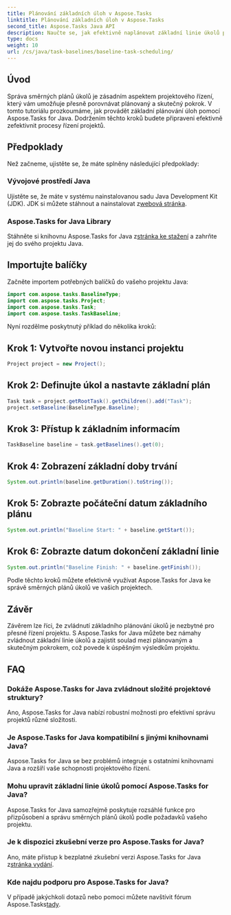 ```yaml
---
title: Plánování základních úloh v Aspose.Tasks
linktitle: Plánování základních úloh v Aspose.Tasks
second_title: Aspose.Tasks Java API
description: Naučte se, jak efektivně naplánovat základní linie úkolů pomocí Aspose.Tasks for Java. Zefektivněte procesy řízení projektů bez námahy.
type: docs
weight: 10
url: /cs/java/task-baselines/baseline-task-scheduling/
---
```

## Úvod
Správa směrných plánů úkolů je zásadním aspektem projektového řízení, který vám umožňuje přesně porovnávat plánovaný a skutečný pokrok. V tomto tutoriálu prozkoumáme, jak provádět základní plánování úloh pomocí Aspose.Tasks for Java. Dodržením těchto kroků budete připraveni efektivně zefektivnit procesy řízení projektů.
## Předpoklady
Než začneme, ujistěte se, že máte splněny následující předpoklady:
### Vývojové prostředí Java
 Ujistěte se, že máte v systému nainstalovanou sadu Java Development Kit (JDK). JDK si můžete stáhnout a nainstalovat z[webová stránka](https://www.oracle.com/java/technologies/javase-jdk11-downloads.html).
### Aspose.Tasks for Java Library
 Stáhněte si knihovnu Aspose.Tasks for Java z[stránka ke stažení](https://releases.aspose.com/tasks/java/) a zahrňte jej do svého projektu Java.
## Importujte balíčky
Začněte importem potřebných balíčků do vašeho projektu Java:
```java
import com.aspose.tasks.BaselineType;
import com.aspose.tasks.Project;
import com.aspose.tasks.Task;
import com.aspose.tasks.TaskBaseline;
```
Nyní rozdělme poskytnutý příklad do několika kroků:
## Krok 1: Vytvořte novou instanci projektu
```java
Project project = new Project();
```
## Krok 2: Definujte úkol a nastavte základní plán
```java
Task task = project.getRootTask().getChildren().add("Task");
project.setBaseline(BaselineType.Baseline);
```
## Krok 3: Přístup k základním informacím
```java
TaskBaseline baseline = task.getBaselines().get(0);
```
## Krok 4: Zobrazení základní doby trvání
```java
System.out.println(baseline.getDuration().toString());
```
## Krok 5: Zobrazte počáteční datum základního plánu
```java
System.out.println("Baseline Start: " + baseline.getStart());
```
## Krok 6: Zobrazte datum dokončení základní linie
```java
System.out.println("Baseline Finish: " + baseline.getFinish());
```
Podle těchto kroků můžete efektivně využívat Aspose.Tasks for Java ke správě směrných plánů úkolů ve vašich projektech.
## Závěr
Závěrem lze říci, že zvládnutí základního plánování úkolů je nezbytné pro přesné řízení projektu. S Aspose.Tasks for Java můžete bez námahy zvládnout základní linie úkolů a zajistit soulad mezi plánovaným a skutečným pokrokem, což povede k úspěšným výsledkům projektu.
## FAQ
### Dokáže Aspose.Tasks for Java zvládnout složité projektové struktury?
Ano, Aspose.Tasks for Java nabízí robustní možnosti pro efektivní správu projektů různé složitosti.
### Je Aspose.Tasks for Java kompatibilní s jinými knihovnami Java?
Aspose.Tasks for Java se bez problémů integruje s ostatními knihovnami Java a rozšíří vaše schopnosti projektového řízení.
### Mohu upravit základní linie úkolů pomocí Aspose.Tasks for Java?
Aspose.Tasks for Java samozřejmě poskytuje rozsáhlé funkce pro přizpůsobení a správu směrných plánů úkolů podle požadavků vašeho projektu.
### Je k dispozici zkušební verze pro Aspose.Tasks for Java?
 Ano, máte přístup k bezplatné zkušební verzi Aspose.Tasks for Java z[stránka vydání](https://releases.aspose.com/).
### Kde najdu podporu pro Aspose.Tasks for Java?
 V případě jakýchkoli dotazů nebo pomoci můžete navštívit fórum Aspose.Tasks[tady](https://forum.aspose.com/c/tasks/15).